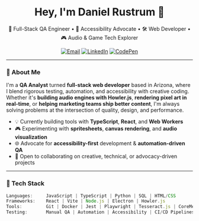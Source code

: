 <h1 align="center">Hey, I'm Daniel Rustrum 👋</h1>

<p align="center">
  🎯 Full-Stack QA Engineer • 🧪 Accessibility Advocate • 🛠️ Web Developer • 🎮 Audio & Game Tech Explorer
</p>

<p align="center">
  <a href="mailto:daniel.rustrum@gmail.com"><img alt="Email" src="https://img.shields.io/badge/email-%23dd4b39.svg?&style=for-the-badge&logo=gmail&logoColor=white"/></a>
  <a href="https://linkedin.com/in/danielrustrum"><img alt="LinkedIn" src="https://img.shields.io/badge/linkedin-%230077B5.svg?&style=for-the-badge&logo=linkedin&logoColor=white"/></a>
  <a href="https://codepen.io/DanielRustrum"><img alt="CodePen" src="https://img.shields.io/badge/codepen-%23131417.svg?&style=for-the-badge&logo=codepen&logoColor=white"/></a>
</p>

---

### 🧠 About Me

I'm a **QA Analyst** turned **full-stack web developer** based in Arizona, where I blend rigorous testing, automation, and accessibility with creative coding. Whether it's **building audio engines with Howler.js**, **rendering pixel art in real-time**, or **helping marketing teams ship better content**, I'm always solving problems at the intersection of quality, design, and performance.

- 💡 Currently building tools with **TypeScript**, **React**, and **Web Workers**
- 🎮 Experimenting with **spritesheets**, **canvas rendering**, and **audio visualization**
- 🌐 Advocate for **accessibility-first** development & **automation-driven QA**
- 🤝 Open to collaborating on creative, technical, or advocacy-driven projects

---

### 🧰 Tech Stack

```ts
Languages:     JavaScript | TypeScript | Python | SQL | HTML/CSS
Frameworks:    React | Vite | Node.js | Electron | Howler.js
Tools:         Git | Docker | Jest | Playwright | Tesseract.js | CoreMedia
Testing:       Manual QA | Automation | Accessibility | CI/CD Pipelines
```
